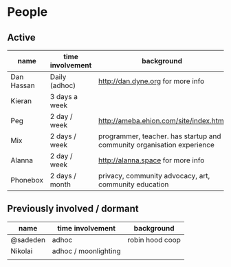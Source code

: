 # People

## Active

name           | time involvement | background
---------------|------------------|-------------------------------
Dan Hassan     | Daily (adhoc)    | http://dan.dyne.org for more info
Kieran         | 3 days a week    |
Peg            | 2 day / week    | http://ameba.ehion.com/site/index.html
Mix            | 2 days / week    | programmer, teacher. has startup and community organisation experience
Alanna         | 2 day / week     | http://alanna.space for more info
Phonebox       | 2 days / month   | privacy, community advocacy, art, community education

## Previously involved / dormant

name           | time involvement | background
---------------|------------------|-------------------------------
 @sadeden      |  adhoc           | robin hood coop
 Nikolai       | adhoc / moonlighting|
               |                  | 
